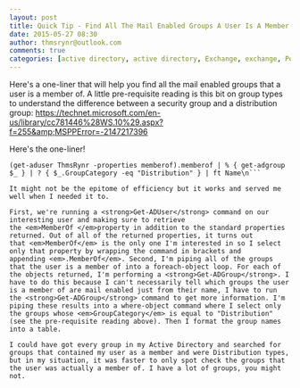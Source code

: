 ```yaml
---
layout: post
title: Quick Tip - Find All The Mail Enabled Groups A User Is A Member Of
date: 2015-05-27 08:30
author: thmsrynr@outlook.com
comments: true
categories: [active directory, active directory, Exchange, exchange, PowerShell, powershell, PowerShell ISE, powershell ise, quick tip]
---
```

Here's a one-liner that will help you find all the mail enabled groups that a user is a member of. A little pre-requisite reading is this bit on group types to understand the difference between a security group and a distribution group: <a title="https://technet.microsoft.com/en-us/library/cc781446%28WS.10%29.aspx?f=255&amp;MSPPError=-2147217396" href="https://technet.microsoft.com/en-us/library/cc781446%28WS.10%29.aspx?f=255&amp;MSPPError=-2147217396" target="_blank">https://technet.microsoft.com/en-us/library/cc781446%28WS.10%29.aspx?f=255&amp;MSPPError=-2147217396</a>

Here's the one-liner!

```
(get-aduser ThmsRynr -properties memberof).memberof | % { get-adgroup $_ } | ? { $_.GroupCategory -eq "Distribution" } | ft Name\n```

It might not be the epitome of efficiency but it works and served me well when I needed it to.

First, we're running a <strong>Get-ADUser</strong> command on our interesting user and making sure to retrieve the <em>MemberOf </em>property in addition to the standard properties returned. Out of all of the returned properties, it turns out that <em>MemberOf</em> is the only one I'm interested in so I select only that property by wrapping the command in brackets and appending <em>.MemberOf</em>. Second, I'm piping all of the groups that the user is a member of into a foreach-object loop. For each of the objects returned, I'm performing a <strong>Get-ADGroup</strong>. I have to do this because I can't necessarily tell which groups the user is a member of are mail enabled just from their name, I have to run the <strong>Get-ADGroup</strong> command to get more information. I'm piping these results into a where-object command where I select only the groups whose <em>GroupCategory</em> is equal to "Distribution" (see the pre-requisite reading above). Then I format the group names into a table.

I could have got every group in my Active Directory and searched for groups that contained my user as a member and were Distribution types, but in my situation, it was faster to only spot check the groups that the user was actually a member of. I have a lot of groups, you might not.
